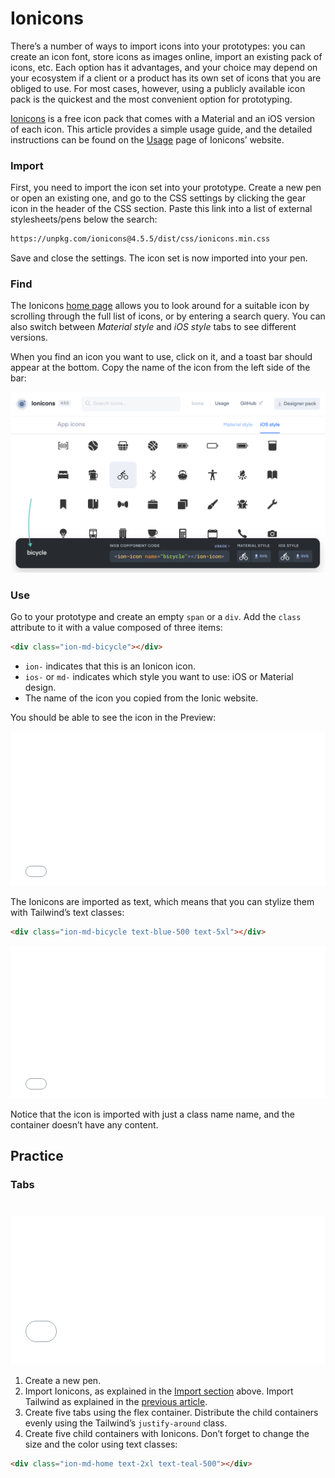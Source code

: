 # Ionicons

There’s a number of ways to import icons into your prototypes: you can create an icon font, store icons as images online, import an existing pack of icons, etc. Each option has it advantages, and your choice may depend on your ecosystem if a client or a product has its own set of icons that you are obliged to use. For most cases, however, using a publicly available icon pack is the quickest and the most convenient option for prototyping.

[Ionicons](https://ionicons.com) is a free icon pack that comes with a Material and an iOS version of each icon. This article provides a simple usage guide, and the detailed instructions can be found on the [Usage](https://ionicons.com/usage) page of Ionicons’ website.

### Import

First, you need to import the icon set into your prototype. Create a new pen or open an existing one, and go to the CSS settings by clicking the gear icon in the header of the CSS section. Paste this link into a list of external stylesheets/pens below the search:

```html
https://unpkg.com/ionicons@4.5.5/dist/css/ionicons.min.css
```

Save and close the settings. The icon set is now imported into your pen. 

### Find

The Ionicons [home page](https://ionicons.com) allows you to look around for a suitable icon by scrolling through the full list of icons, or by entering a search query. You can also switch between *Material style* and *iOS style* tabs to see different versions.

When you find an icon you want to use, click on it, and a toast bar should appear at the bottom. Copy the name of the icon from the left side of the bar:

![screenshot of Ionicons website UI with an icon selected](./../media/ionicons-ef6c1f66-f3cc-4b2a-8502-96a4b72316d6.png)

### Use

Go to your prototype and create an empty `span` or a `div`. Add the `class` attribute to it with a value composed of three items:

```html
<div class="ion-md-bicycle"></div>
```

- `ion-` indicates that this is an Ionicon icon.
- `ios-` or `md-` indicates which style you want to use: iOS or Material design.
- The name of the icon you copied from the Ionic website.

You should be able to see the icon in the Preview:

<iframe height="247" style="width: 100%;" scrolling="no" title="Ionicons—init" src="//codepen.io/andgordy/embed/QRKExm/?height=247&theme-id=36403&default-tab=result" frameborder="no" allowtransparency="true" allowfullscreen="true">
  See the Pen <a href='https://codepen.io/andgordy/pen/QRKExm/'>Ionicons—init</a> by And Gordy
  (<a href='https://codepen.io/andgordy'>@andgordy</a>) on <a href='https://codepen.io'>CodePen</a>.
</iframe>

The Ionicons are imported as text, which means that you can stylize them with Tailwind’s text classes:

```html
<div class="ion-md-bicycle text-blue-500 text-5xl"></div>
```

<iframe height="244" style="width: 100%;" scrolling="no" title="Ionicons—stylized" src="//codepen.io/andgordy/embed/LoRZXV/?height=244&theme-id=36403&default-tab=result" frameborder="no" allowtransparency="true" allowfullscreen="true">
  See the Pen <a href='https://codepen.io/andgordy/pen/LoRZXV/'>Ionicons—stylized</a> by And Gordy
  (<a href='https://codepen.io/andgordy'>@andgordy</a>) on <a href='https://codepen.io'>CodePen</a>.
</iframe>

Notice that the icon is imported with just a class name name, and the container doesn’t have any content.

## Practice

### Tabs

<iframe height="238" style="width: 100%; margin-top: 24px;" scrolling="no" title="Ionicons—Task 1" src="//codepen.io/andgordy/embed/WBXXQZ/?height=238&theme-id=36403&default-tab=result" frameborder="no" allowtransparency="true" allowfullscreen="true">
  See the Pen <a href='https://codepen.io/andgordy/pen/WBXXQZ/'>Ionicons—Task 1</a> by And Gordy
  (<a href='https://codepen.io/andgordy'>@andgordy</a>) on <a href='https://codepen.io'>CodePen</a>.
</iframe>

1. Create a new pen.
2. Import Ionicons, as explained in the [Import section](#import) above. Import Tailwind as explained in the [previous article](./tailwind.md#importing).
3. Create five tabs using the flex container. Distribute the child containers evenly using the Tailwind’s `justify-around` class.
4. Create five child containers with Ionicons. Don’t forget to change the size and the color using text classes:

```html
<div class="ion-md-home text-2xl text-teal-500"></div>
```